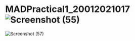 # MADPractical1_20012021017![Screenshot (55)](https://user-images.githubusercontent.com/74175413/183351316-ba30325b-f009-46a5-82b4-d98eaa63b583.png)
![Screenshot (57)](https://user-images.githubusercontent.com/74175413/183359450-3cf77021-e95f-4470-9b1c-43602fe07442.png)
